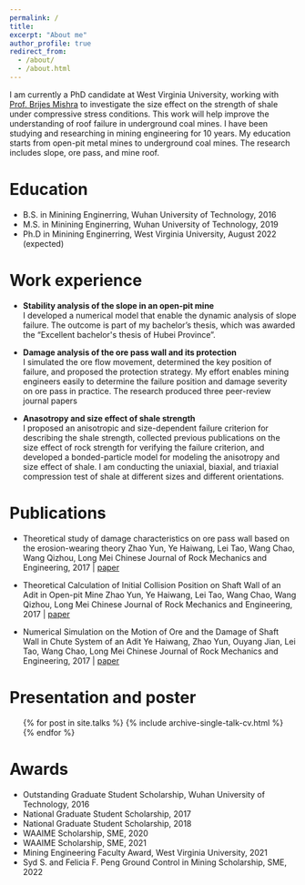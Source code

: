 ```yaml
---
permalink: /
title: 
excerpt: "About me"
author_profile: true
redirect_from: 
  - /about/
  - /about.html
---
```

 
I am currently a PhD candidate at West Virginia University, working with [Prof. Brijes Mishra](https://faculty.utah.edu/u6040186-BRIJES_MISHRA/hm/index.hml) to investigate the size effect on the strength of shale under compressive stress conditions. This work will help improve the understanding of roof failure in underground coal mines. I have been studying and researching in mining engineering for 10 years. My education starts from open-pit metal mines to underground coal mines. The research includes slope, ore pass, and mine roof.

Education
======
* B.S. in Minining Enginerring, Wuhan University of Technology, 2016
* M.S. in Minining Enginerring, Wuhan University of Technology, 2019
* Ph.D in Minining Enginerring, West Virginia University, August 2022 (expected)

Work experience
======
* **Stability analysis of the slope in an open-pit mine**   
  I developed a numerical model that enable the dynamic analysis of slope failure. The outcome is part of my bachelor’s thesis, which was awarded the “Excellent bachelor's thesis of Hubei Province”.

* **Damage analysis of the ore pass wall and its protection**   
  I simulated the ore flow movement, determined the key position of failure, and proposed the protection strategy. My effort enables mining engineers easily to determine the failure position and damage severity on ore pass in practice. The research produced three peer-review journal papers
  
* **Anasotropy and size effect of shale strength**  
  I proposed an anisotropic and size-dependent failure criterion for describing the shale strength, collected previous publications on the size effect of rock strength for verifying the failure criterion, and developed a bonded-particle model for modeling the anisotropy and size effect of shale. I am conducting the uniaxial, biaxial, and triaxial compression test of shale at different sizes and different orientations. 
  


Publications
======
* Theoretical study of damage characteristics on ore pass wall based on the erosion-wearing theory
  Zhao Yun, Ye Haiwang, Lei Tao, Wang Chao, Wang Qizhou, Long Mei
  Chinese Journal of Rock Mechanics and Engineering, 2017 | [paper](http://cloud-yunzhao.github.io/files/paper1.pdf)
 
* Theoretical Calculation of Initial Collision Position on Shaft Wall of an Adit in Open-pit Mine
  Zhao Yun, Ye Haiwang, Lei Tao, Wang Chao, Wang Qizhou, Long Mei
  Chinese Journal of Rock Mechanics and Engineering, 2017 | [paper](http://cloud-yunzhao.github.io/files/paper2.pdf)
 
* Numerical Simulation on the Motion of Ore and the Damage of Shaft Wall in Chute System of an Adit
  Ye Haiwang, Zhao Yun, Ouyang Jian, Lei Tao, Wang Chao, Long Mei
  Chinese Journal of Rock Mechanics and Engineering, 2017 | [paper](http://cloud-yunzhao.github.io/files/paper3.pdf)
  
Presentation and poster
======
  <ul>{% for post in site.talks %}
    {% include archive-single-talk-cv.html %}
  {% endfor %}</ul>
  
Awards
======
* Outstanding Graduate Student Scholarship, Wuhan University of Technology, 2016
* National Graduate Student Scholarship, 2017
* National Graduate Student Scholarship, 2018
* WAAIME Scholarship, SME, 2020
* WAAIME Scholarship, SME, 2021
* Mining Engineering Faculty Award, West Virginia University, 2021
* Syd S. and Felicia F. Peng Ground Control in Mining Scholarship, SME, 2022

